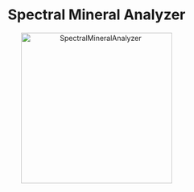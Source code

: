 

<div align="center">
    <h1>Spectral Mineral Analyzer</h1>
    <div style="display: inline-block;">
        <img src="https://i.ibb.co/ssmGtV9/logo-jpg.jpg" alt="SpectralMineralAnalyzer" width="300" height="300">
    </div>
</div>

<!-- <h2 align="center">Processing and gridding spatial data, machine-learning style</h2> -->

<!-- <p align="center">
<a href="https://www.fatiando.org/verde"><strong>Documentation</strong> (latest)</a> •
<a href="https://www.fatiando.org/verde/dev"><strong>Documentation</strong> (main branch)</a> •
<a href="https://github.com/fatiando/verde/blob/main/CONTRIBUTING.md"><strong>Contributing</strong></a> •
<a href="https://www.fatiando.org/contact/"><strong>Contact</strong></a>
</p> -->
